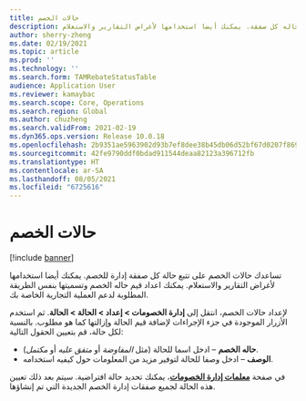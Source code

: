 ```yaml
---
title: حالات الخصم
description: يصف هذا الموضوع كيفية إعداد حالات الخصومات. تساعدك حالات الخصم في تعقب حاله كل صفقة. يمكنك أيضا استخدامها لأغراض التقارير والاستعلام.
author: sherry-zheng
ms.date: 02/19/2021
ms.topic: article
ms.prod: ''
ms.technology: ''
ms.search.form: TAMRebateStatusTable
audience: Application User
ms.reviewer: kamaybac
ms.search.scope: Core, Operations
ms.search.region: Global
ms.author: chuzheng
ms.search.validFrom: 2021-02-19
ms.dyn365.ops.version: Release 10.0.18
ms.openlocfilehash: 2b9351ae5963902d93b7ef8dee38b45db06d52bf67d0207f869108d043cd4d48
ms.sourcegitcommit: 42fe9790ddf0bdad911544deaa82123a396712fb
ms.translationtype: HT
ms.contentlocale: ar-SA
ms.lasthandoff: 08/05/2021
ms.locfileid: "6725616"
---
```

# <a name="rebate-statuses"></a>حالات الخصم

[!include [banner](../includes/banner.md)]

تساعدك حالات الخصم على تتبع حالة كل صفقة إدارة للخصم. يمكنك أيضا استخدامها لأغراض التقارير والاستعلام. يمكنك اعداد قيم حاله الخصم وتسميتها بنفس الطريقة المطلوبة لدعم العملية التجارية الخاصة بك. 

لإعداد حالات الخصم، انتقل إلى **إدارة الخصومات \> إعداد \> الحالة \> الحالة**. ثم استخدم الأزرار الموجودة في جزء الإجراءات لإضافة قيم الحالة وإزالتها كما هو مطلوب. بالنسبة لكل حالة، قم بتعيين الحقول التالية:

- **حاله الخصم** – ادخل اسما للحالة (مثل *المفاوضة* أو *متفق عليه* أو *مكتمل*).
- **الوصف** – ادخل وصفا للحالة لتوفير مزيد من المعلومات حول كيفيه استخدامه.

في صفحة [**معلمات إدارة الخصومات**](rebate-management-parameters.md)، يمكنك تحديد حالة افتراضية. سيتم بعد ذلك تعيين هذه الحالة لجميع صفقات إدارة الخصم الجديدة التي تم إنشاؤها.
